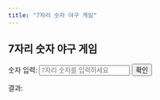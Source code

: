 ```yaml
---
title: "7자리 숫자 야구 게임"
---
```


<div id="number-baseball-game">
  <h2>7자리 숫자 야구 게임</h2>
  
  <div>
    <label for="guess">숫자 입력: </label>
    <input type="text" id="guess" maxlength="7" placeholder="7자리 숫자를 입력하세요">
    <button onclick="checkGuess()">확인</button>
  </div>

  <div id="result">
    <p>결과: <span id="result-text"></span></p>
  </div>
</div>

<script>
  const secretNumber = "0123456"; // 예시로 고정된 7자리 숫자

  function checkGuess() {
    const guess = document.getElementById('guess').value;
    if (guess.length !== 7) {
      alert('7자리 숫자를 입력하세요.');
      return;
    }

    let strike = 0;
    let ball = 0;
    let usedIndices = []; // 중복 숫자를 처리하기 위한 인덱스 기록

    // 스트라이크 계산
    for (let i = 0; i < 7; i++) {
      if (guess[i] === secretNumber[i]) {
        strike++;
        usedIndices.push(i);
      }
    }

    // 볼 계산 (스트라이크로 계산된 숫자는 제외)
    for (let i = 0; i < 7; i++) {
      if (guess[i] !== secretNumber[i] && secretNumber.includes(guess[i])) {
        let indexInSecret = secretNumber.indexOf(guess[i]);

        // 동일한 숫자가 여러 개 있을 때 처리
        while (usedIndices.includes(indexInSecret)) {
          indexInSecret = secretNumber.indexOf(guess[i], indexInSecret + 1);
          if (indexInSecret === -1) break;
        }

        if (indexInSecret !== -1 && !usedIndices.includes(indexInSecret)) {
          ball++;
          usedIndices.push(indexInSecret);
        }
      }
    }

    let resultText = `${strike} 스트라이크, ${ball} 볼`;
    if (strike === 7) {
      resultText += ' - 축하합니다! 숫자를 맞추셨습니다!';
    }
    
    document.getElementById('result-text').innerText = resultText;
  }
</script>